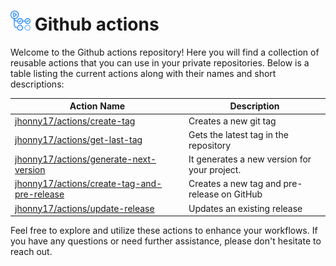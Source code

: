 # <img src="assets/images/github-actions-logo.png" alt="github actions logo" style="height: 32px"  /> Github actions

Welcome to the Github actions repository! Here you will find a collection of reusable actions that you can use in your private repositories. Below is a table listing the current actions along with their names and short descriptions:

| Action Name                                                                  | Description                                  |
| ---------------------------------------------------------------------------- | -------------------------------------------- |
| [jhonny17/actions/create-tag](./create-tag/)                                 | Creates a new git tag                        |
| [jhonny17/actions/get-last-tag](./get-last-tag/)                             | Gets the latest tag in the repository        |
| [jhonny17/actions/generate-next-version](./generate-next-version/)           | It generates a new version for your project. |
| [jhonny17/actions/create-tag-and-pre-release](./create-tag-and-pre-release/) | Creates a new tag and pre-release on GitHub  |
| [jhonny17/actions/update-release](./update-release/)                         | Updates an existing release                  |

Feel free to explore and utilize these actions to enhance your workflows. If you have any questions or need further assistance, please don't hesitate to reach out.
